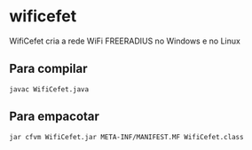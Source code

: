 # wificefet
WifiCefet cria a rede WiFi FREERADIUS no Windows e no Linux


## Para compilar
`javac WifiCefet.java`

## Para empacotar
`jar cfvm WifiCefet.jar META-INF/MANIFEST.MF WifiCefet.class`
